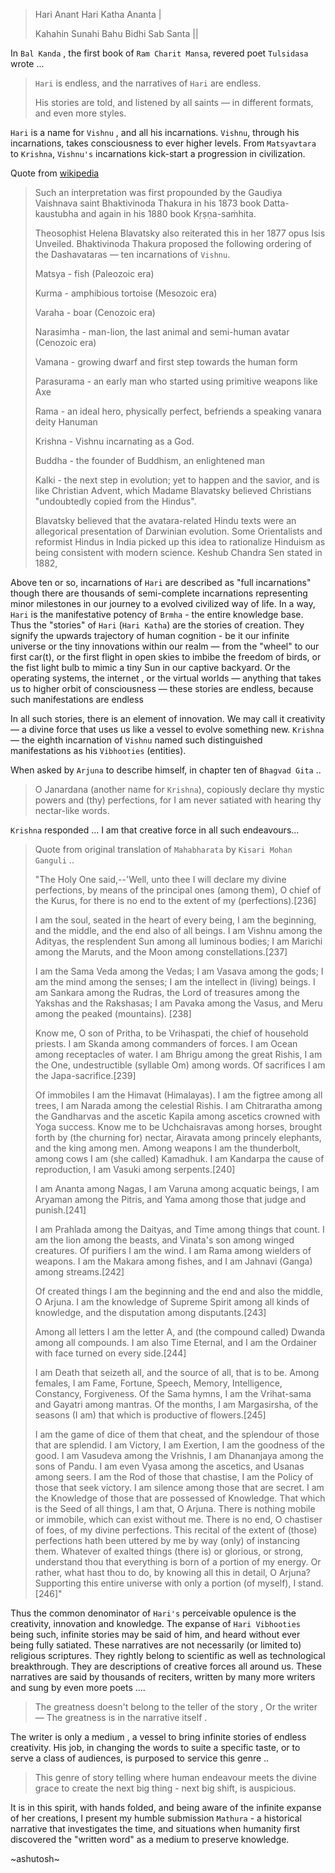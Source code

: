 > Hari Anant Hari Katha Ananta |
>
> Kahahin Sunahi Bahu Bidhi Sab Santa ||

In `Bal Kanda` , the first book of `Ram Charit Mansa`, revered poet `Tulsidasa` wrote ...

> `Hari` is endless, and the narratives  of `Hari` are endless. 
>
>  His stories are told, and listened by all saints — in different formats, and even more styles. 

 `Hari` is a name for `Vishnu` , and all his incarnations. `Vishnu`, through his incarnations, takes consciousness to ever higher levels. From `Matsyavtara` to `Krishna`, `Vishnu's` incarnations kick-start a progression in civilization. 

 Quote from [wikipedia](https://en.wikipedia.org/wiki/Dashavatara)

> Such an interpretation was first propounded by the Gaudiya Vaishnava saint Bhaktivinoda Thakura in his 1873 book Datta-kaustubha and again in his 1880 book Kṛṣṇa-saṁhita. 
>
> Theosophist Helena Blavatsky also reiterated this in her 1877 opus Isis Unveiled. Bhaktivinoda Thakura proposed the following ordering of the Dashavataras — ten incarnations of `Vishnu`. 
>
> Matsya - fish (Paleozoic era)
>
> Kurma - amphibious tortoise (Mesozoic era)
>
> Varaha - boar (Cenozoic era)
>
> Narasimha - man-lion, the last animal and semi-human avatar (Cenozoic era)
>
> Vamana - growing dwarf and first step towards the human form 
> 
> Parasurama - an early man who started using primitive weapons like Axe
>
> Rama - an ideal hero, physically perfect, befriends a speaking vanara deity Hanuman
> 
> Krishna - Vishnu incarnating as a God.
> 
> Buddha - the founder of Buddhism, an enlightened man
> 
> Kalki - the next step in evolution; yet to happen and the savior, and is like Christian Advent, which Madame Blavatsky believed Christians "undoubtedly copied from the Hindus".
> 
> Blavatsky believed that the avatara-related Hindu texts were an allegorical presentation of Darwinian evolution. Some Orientalists and reformist Hindus in India picked up this idea to rationalize Hinduism as being consistent with modern science. Keshub Chandra Sen stated in 1882,

Above ten or so, incarnations of `Hari` are described as "full incarnations" though there are thousands of semi-complete incarnations representing minor milestones in our journey to a evolved civilized way of life. In a way, `Hari` is the manifestative potency of `Brmha` - the entire knowledge base. Thus the "stories" of `Hari` (`Hari Katha`) are the stories of creation. They signify the upwards trajectory of human cognition - be it our infinite universe or the tiny innovations within our realm — from the "wheel" to our  first car(t), or the first flight in open skies to imbibe the freedom of birds,  or the fist light bulb to mimic a tiny Sun in our captive backyard. Or the operating systems, the internet , or the virtual worlds — anything that takes us to higher orbit of consciousness — these stories are endless, because such manifestations are endless

In all such stories, there is an element of innovation. We may call it creativity — a divine force that uses us like a vessel to evolve something new. `Krishna` — the eighth incarnation of `Vishnu` named such distinguished manifestations as his `Vibhooties` (entities).

When asked by `Arjuna` to describe himself, in chapter ten of `Bhagvad Gita` ..

> O Janardana (another name for `Krishna`), copiously declare thy mystic powers and (thy) perfections, for I am never satiated with hearing thy nectar-like words.

`Krishna` responded  ... I am that creative force in all such endeavours... 

> Quote from original translation of `Mahabharata` by `Kisari Mohan Ganguli` ..
>
> "The Holy One said,--'Well, unto thee I will declare my divine perfections, by means of the principal ones (among them), O chief of the Kurus, for there is no end to the extent of my (perfections).[236] 
>
> I am the soul, seated in the heart of every being, I am the beginning, and the middle, and the end also of all beings. I am Vishnu among the Adityas, the resplendent Sun among all luminous bodies; I am Marichi among the Maruts, and the Moon among constellations.[237] 
>
> I am the Sama Veda among the Vedas; I am Vasava among the gods; I am the mind among the senses; I am the intellect in (living) beings. I am Sankara among the Rudras, the Lord of treasures among the Yakshas and the Rakshasas; I am Pavaka among the Vasus, and Meru among the peaked (mountains). [238] 
>
> Know me, O son of Pritha, to be Vrihaspati, the chief of household priests. I am Skanda among commanders of forces. I am Ocean among receptacles of water. I am Bhrigu among the great Rishis, I am the One, undestructible (syllable Om) among words. Of sacrifices I am the Japa-sacrifice.[239] 
>
> Of immobiles I am the Himavat (Himalayas). I am the figtree among all trees, I am Narada among the celestial Rishis. I am Chitraratha among the Gandharvas and the ascetic Kapila among ascetics crowned with Yoga success. Know me to be Uchchaisravas among horses, brought forth by (the churning for) nectar, Airavata among princely elephants, and the king among men. Among weapons I am the thunderbolt, among cows I am (she called) Kamadhuk. I am Kandarpa the cause of reproduction, I am Vasuki among serpents.[240]
>
> I am Ananta among Nagas, I am Varuna among acquatic beings, I am Aryaman among the Pitris, and Yama among those that judge and punish.[241]
>
> I am Prahlada among the Daityas, and Time among things that count. I am the lion among the beasts, and Vinata's son among winged creatures. Of purifiers I am the wind. I am Rama among wielders of weapons. I am the Makara among fishes, and I am Jahnavi (Ganga) among streams.[242]
>
> Of created things I am the beginning and the end and also the middle, O Arjuna. I am the knowledge of Supreme Spirit among all kinds of knowledge, and the disputation among disputants.[243]
>
> Among all letters I am the letter A, and (the compound called) Dwanda among all compounds. I am also Time Eternal, and I am the Ordainer with face turned on every side.[244] 
>
> I am Death that seizeth all, and the source of all, that is to be. Among females, I am Fame, Fortune, Speech, Memory, Intelligence, Constancy, Forgiveness. Of the Sama hymns, I am the Vrihat-sama and Gayatri among mantras. Of the months, I am Margasirsha, of the seasons (I am) that which is productive of flowers.[245]
>
> I am the game of dice of them that cheat, and the splendour of those that are splendid. I am Victory, I am Exertion, I am the goodness of the good. I am Vasudeva among the Vrishnis, I am Dhananjaya among the sons of Pandu. I am even Vyasa among the ascetics, and Usanas among seers. I am the Rod of those that chastise, I am the Policy of those that seek victory. I am silence among those that are secret. I am the Knowledge of those that are possessed of Knowledge. That which is the Seed of all things, I am that, O Arjuna. There is nothing mobile or immobile, which can exist without me. There is no end, O chastiser of foes, of my divine perfections. This recital of the extent of (those) perfections hath been uttered by me by way (only) of instancing them. Whatever of exalted things (there is) or glorious, or strong, understand thou that everything is born of a portion of my energy. Or rather, what hast thou to do, by knowing all this in detail, O Arjuna? Supporting this entire universe with only a portion (of myself), I stand.[246]"



Thus the common denominator of `Hari's` perceivable opulence is the creativity, innovation and knowledge. The expanse of `Hari Vibhooties` being such, infinite stories may be said of him, and heard without ever being fully satiated. These narratives are not necessarily (or limited to) religious scriptures. They rightly belong to scientific as well as technological breakthrough. They are descriptions of creative forces all around us. These narratives are said by thousands of reciters, written by many more writers and sung by even more poets .... 

> The greatness doesn't belong to the teller of the story , Or the writer  — The greatness is in the narrative itself .

The writer is only a medium , a vessel to bring infinite stories of endless creativity. His job, in changing the words to suite a specific taste, or to serve a class of audiences, is purposed to service this genre ..

> This genre of story telling where human endeavour meets the divine grace to create the next big thing - next big shift,  is auspicious. 

It is in this spirit, with hands folded, and being aware of the infinite expanse of her creations, I present my humble submission `Mathura` - a historical narrative that investigates the time, and situations when humanity first discovered the "written word" as a medium to preserve knowledge.

~ashutosh~

